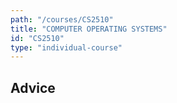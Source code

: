 ```yaml
---
path: "/courses/CS2510"
title: "COMPUTER OPERATING SYSTEMS"
id: "CS2510"
type: "individual-course"
---
```


## Advice

